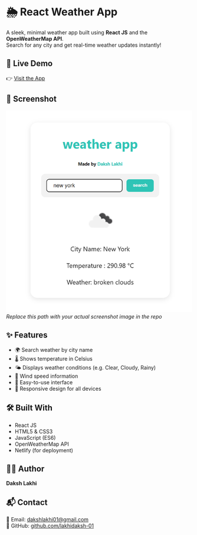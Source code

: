 # 🌦️ React Weather App

A sleek, minimal weather app built using **React JS** and the **OpenWeatherMap API**.  
Search for any city and get real-time weather updates instantly!

## 🔗 Live Demo

👉 [Visit the App](https://reactjs-weather-app-dl.netlify.app)

## 📸 Screenshot

![Weather App Screenshot](./screenshot.png)  
*Replace this path with your actual screenshot image in the repo*

## ✨ Features

- 🌍 Search weather by city name
- 🌡️ Shows temperature in Celsius
- 🌤️ Displays weather conditions (e.g. Clear, Cloudy, Rainy)
- 💨 Wind speed information
- 🧭 Easy-to-use interface
- 📱 Responsive design for all devices

## 🛠️ Built With

- React JS
- HTML5 & CSS3
- JavaScript (ES6)
- OpenWeatherMap API
- Netlify (for deployment)

## 👨‍💻 Author

**Daksh Lakhi**  

## 📬 Contact

📧 Email: [dakshlakhi01@gmail.com](mailto:dakshlakhi01@gmail.com)  
🔗 GitHub: [github.com/lakhidaksh-01](https://github.com/lakhidaksh-01)
